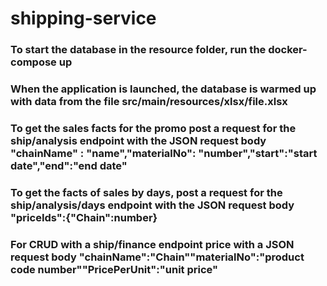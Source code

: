 # shipping-service
### To start the database in the resource folder, run the docker-compose up 
### When the application is launched, the database is warmed up with data from the file src/main/resources/xlsx/file.xlsx
### To get the sales facts for the promo post a request for the ship/analysis endpoint with the JSON request body "chainName" : "name","materialNo": "number","start":"start date","end":"end date"
### To get the facts of sales by days, post a request for the ship/analysis/days endpoint with the JSON request body "priceIds":{"Chain":number}
### For CRUD with a ship/finance endpoint price with a JSON request body "chainName":"Chain""materialNo":"product code number""PricePerUnit":"unit price"
